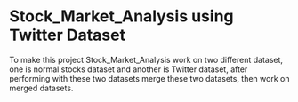 # Stock_Market_Analysis using Twitter Dataset

To make this project Stock_Market_Analysis work on two different dataset, one is normal stocks dataset and another is Twitter dataset, 
after performing with these two datasets merge these two datasets, then work on merged datasets.
